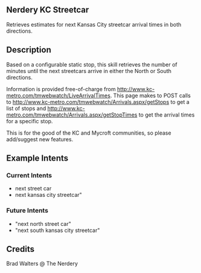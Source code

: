 ## Nerdery KC Streetcar
Retrieves estimates for next Kansas City streetcar arrival times in both directions.

## Description 
Based on a configurable static stop, this skill retrieves the number of minutes until the next streetcars arrive in either the North or South directions. 

Information is provided free-of-charge from http://www.kc-metro.com/tmwebwatch/LiveArrivalTimes. This page makes to POST calls to http://www.kc-metro.com/tmwebwatch/Arrivals.aspx/getStops to get a list of stops and http://www.kc-metro.com/tmwebwatch/Arrivals.aspx/getStopTimes to get the arrival times for a specific stop.

This is for the good of the KC and Mycroft communities, so please add/suggest new features.

## Example Intents
### Current Intents
* next street car
* next kansas city streetcar"
### Future Intents
* "next north street car"
* "next south kansas city streetcar"

## Credits 
Brad Walters @ The Nerdery